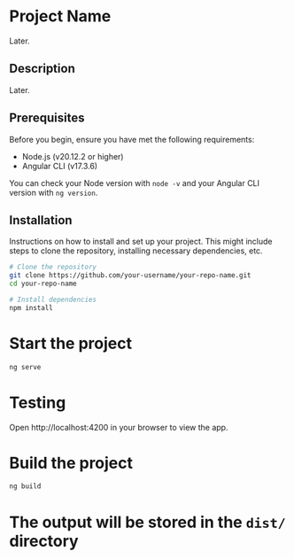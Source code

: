 # Project Name

Later.

## Description

Later.

## Prerequisites

Before you begin, ensure you have met the following requirements:
- Node.js (v20.12.2 or higher)
- Angular CLI (v17.3.6)

You can check your Node version with `node -v` and your Angular CLI version with `ng version`.


## Installation

Instructions on how to install and set up your project. This might include steps to clone the repository, installing necessary dependencies, etc.

```bash
# Clone the repository
git clone https://github.com/your-username/your-repo-name.git
cd your-repo-name

# Install dependencies
npm install
```

# Start the project
```bash
ng serve
```

# Testing
Open http://localhost:4200 in your browser to view the app.

# Build the project
```bash
ng build
```
# The output will be stored in the `dist/` directory

